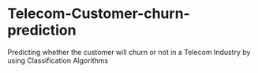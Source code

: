 # Telecom-Customer-churn-prediction
Predicting whether the customer will churn or not in a Telecom Industry by using Classification Algorithms
